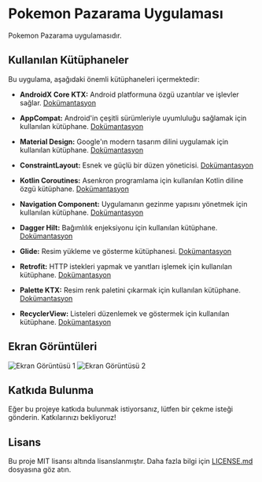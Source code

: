 # Pokemon Pazarama Uygulaması

Pokemon Pazarama uygulamasıdır.

## Kullanılan Kütüphaneler

Bu uygulama, aşağıdaki önemli kütüphaneleri içermektedir:

- **AndroidX Core KTX:** Android platformuna özgü uzantılar ve işlevler sağlar. [Dokümantasyon](https://developer.android.com/kotlin/ktx)

- **AppCompat:** Android'in çeşitli sürümleriyle uyumluluğu sağlamak için kullanılan kütüphane. [Dokümantasyon](https://developer.android.com/jetpack/androidx/releases/appcompat)

- **Material Design:** Google'ın modern tasarım dilini uygulamak için kullanılan kütüphane. [Dokümantasyon](https://material.io/)

- **ConstraintLayout:** Esnek ve güçlü bir düzen yöneticisi. [Dokümantasyon](https://developer.android.com/training/constraint-layout)

- **Kotlin Coroutines:** Asenkron programlama için kullanılan Kotlin diline özgü kütüphane. [Dokümantasyon](https://kotlinlang.org/docs/coroutines-overview.html)

- **Navigation Component:** Uygulamanın gezinme yapısını yönetmek için kullanılan kütüphane. [Dokümantasyon](https://developer.android.com/guide/navigation)

- **Dagger Hilt:** Bağımlılık enjeksiyonu için kullanılan kütüphane. [Dokümantasyon](https://developer.android.com/training/dependency-injection/hilt-android)

- **Glide:** Resim yükleme ve gösterme kütüphanesi. [Dokümantasyon](https://bumptech.github.io/glide/)

- **Retrofit:** HTTP istekleri yapmak ve yanıtları işlemek için kullanılan kütüphane. [Dokümantasyon](https://square.github.io/retrofit/)

- **Palette KTX:** Resim renk paletini çıkarmak için kullanılan kütüphane. [Dokümantasyon](https://developer.android.com/training/material/palette-colors)

- **RecyclerView:** Listeleri düzenlemek ve göstermek için kullanılan kütüphane. [Dokümantasyon](https://developer.android.com/jetpack/androidx/releases/recyclerview)


## Ekran Görüntüleri

![Ekran Görüntüsü 1](/screenshots/screenshot1.png)
![Ekran Görüntüsü 2](/screenshots/screenshot2.png)

## Katkıda Bulunma

Eğer bu projeye katkıda bulunmak istiyorsanız, lütfen bir çekme isteği gönderin. Katkılarınızı bekliyoruz!

## Lisans

Bu proje MIT lisansı altında lisanslanmıştır. Daha fazla bilgi için [LICENSE.md](LICENSE.md) dosyasına göz atın.
